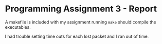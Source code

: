 # Programming Assignment 3 - Report

A makefile is included with my assignment running `make` should compile the executables.

I had trouble setting time outs for each lost packet and I ran out of time.
